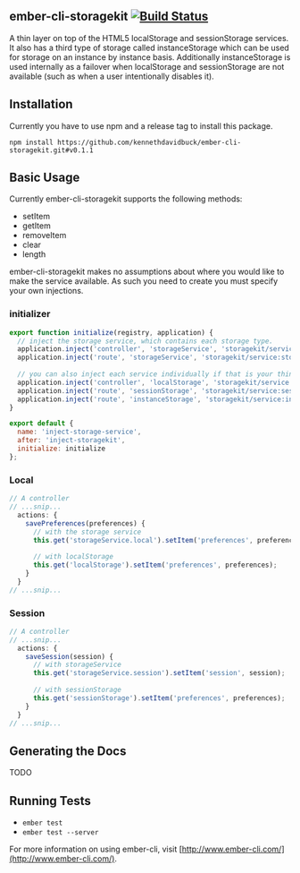 ## ember-cli-storagekit [![Build Status](https://travis-ci.org/kennethdavidbuck/ember-cli-storagekit.svg?branch=develop)](https://travis-ci.org/kennethdavidbuck/ember-cli-storagekit)

A thin layer on top of the HTML5 localStorage and sessionStorage services. It also has a third type of storage called 
instanceStorage which can be used for storage on an instance by instance basis. Additionally instanceStorage is used 
internally as a failover when localStorage and sessionStorage are not available (such as when a user intentionally disables it).

## Installation

Currently you have to use npm and a release tag to install this package.

```
npm install https://github.com/kennethdavidbuck/ember-cli-storagekit.git#v0.1.1
```

## Basic Usage
Currently ember-cli-storagekit supports the following methods: 
* setItem
* getItem
* removeItem
* clear
* length

ember-cli-storagekit makes no assumptions about where you would like to make the service available. As such you need to 
create you must specify your own injections.

### initializer
```javascript
export function initialize(registry, application) {
  // inject the storage service, which contains each storage type.
  application.inject('controller', 'storageService', 'storagekit/service:storage');
  application.inject('route', 'storageService', 'storagekit/service:storage');
  
  // you can also inject each service individually if that is your thing.
  application.inject('controller', 'localStorage', 'storagekit/service:local-storage');
  application.inject('route', 'sessionStorage', 'storagekit/service:session-storage');
  application.inject('route', 'instanceStorage', 'storagekit/service:instance-storage');
}

export default {
  name: 'inject-storage-service',
  after: 'inject-storagekit',
  initialize: initialize
};
```

### Local
```javascript
// A controller
// ...snip...
  actions: {
    savePreferences(preferences) {
      // with the storage service
      this.get('storageService.local').setItem('preferences', preferences);
      
      // with localStorage
      this.get('localStorage').setItem('preferences', preferences);
    }
  }
// ...snip...
```

### Session
```javascript
// A controller
// ...snip...
  actions: {
    saveSession(session) {
      // with storageService
      this.get('storageService.session').setItem('session', session);
    
      // with sessionStorage
      this.get('sessionStorage').setItem('preferences', preferences);
    }
  }
// ...snip...
```

## Generating the Docs
TODO

## Running Tests

* `ember test`
* `ember test --server`

For more information on using ember-cli, visit [http://www.ember-cli.com/](http://www.ember-cli.com/).
